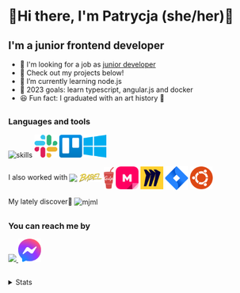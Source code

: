 # 👾Hi there, I'm Patrycja (she/her)👾

## I'm a junior frontend developer

- 👀 I'm looking for a job as [junior developer](https://www.linkedin.com/in/patrycja-zalas/)
- 🔭 Check out my projects below!
- 🌱 I’m currently learning node.js
- 🎯 2023 goals: learn typescript, angular.js and docker
- 😆 Fun fact: I graduated with an art history 🎨

<h2></h2>

### Languages and tools
![skills](https://skillicons.dev/icons?i=react,js,sass,html,css,materialui,firebase,vscode,git,github,netlify&theme=dark)
<img width="46" src="./icons/slack-new-logo.svg"/>
<img width="46" src="./icons/trello.svg"/>
<img width="46" src="./icons/microsoft-windows-22.svg"/>

<div>
  <p>I also worked with 
    <img align="center" src="https://skillicons.dev/icons?i=webpack,figma"/>
    <img align="center" width="46" src="./icons/babel-10.svg"/>
    <img align="center" width="20" src="./icons/gulp.svg"/>
    <img align="center" width="46" src="./icons/mural.png"/>
    <img align="center" width="46" src="./icons/miro-2.svg"/>
    <img align="center" width="46" src="./icons/jira-3.svg"/>
    <img align="center" width="46" src="./icons/ubuntu-4.svg"/>
  </p>
  <p>My lately discover🔎 
    <img align="center" width="46px" alt="mjml" src="https://camo.githubusercontent.com/dfc5947f73d06fb13d065a4927a28cbd0b8e85c4a65866447dd2fb6ff5d9497f/68747470733a2f2f617474696c61627574692e67616c6c65727963646e2e76736173736574732e696f2f657874656e73696f6e732f617474696c61627574692f7673636f64652d6d6a6d6c2f302e302e322f313439343139373731363636342f4d6963726f736f66742e56697375616c53747564696f2e53657276696365732e49636f6e732e44656661756c74"/>
  </p>
</div>

<h2></h2>
<div>
  <h3>You can reach me by</h3>
  <a href="https://linkedin.com/in/patrycja-zalas">
    <img src="https://skillicons.dev/icons?i=linkedin"/>
  </a>
  <a href="https://m.me/pbzalas">
    <img width="46px" src="./icons/facebook-messenger-logo-2020.svg">
  </a>
</div>

<h2></h2>

<details>
  <summary>Stats</summary>
  <div align="center">
    <img alt="propanibutan's GitHub Stats" src="https://github-readme-stats.vercel.app/api?username=propanibutan&show_icons=true&hide_border=true&hide=contribs,stars&count_private=true&theme=tokyonight" />
    <img alt="propanibutan's strike stats" src="https://github-readme-streak-stats.herokuapp.com/?user=propanibutan&theme=tokyonight&hide_border=false&count_private=true&hide_border=true" />
    <img src="https://github-readme-stats.vercel.app/api/top-langs/?username=propanibutan&layout=compact&theme=tokyonight&hide_border=true"/>
  </div>
  </br>
  <div align="right">
    <a href="https://visitcount.itsvg.in">
      <img src="https://visitcount.itsvg.in/api?id=propanibutan&label=%F0%9F%98%8E&color=6&icon=6&pretty=true" />
    </a>
  </div>
</details>